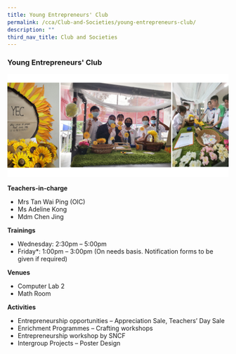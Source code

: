 ```yaml
---
title: Young Entrepreneurs' Club
permalink: /cca/Club-and-Societies/young-entrepreneurs-club/
description: ""
third_nav_title: Club and Societies
---
```

### Young Entrepreneurs' Club

<img src="/images/yec ymca.jpg" style="width:90%,align:left">


**Teachers-in-charge**

*   Mrs Tan Wai Ping (OIC)
*   Ms Adeline Kong
*   Mdm Chen Jing

**Trainings**


*   Wednesday: 2:30pm – 5:00pm
*   Friday*: 1:00pm – 3:00pm (On needs basis. Notification forms to be given if required)


**Venues**

*   Computer Lab 2
*   Math Room


**Activities**

*   Entrepreneurship opportunities – Appreciation Sale, Teachers’ Day Sale
*   Enrichment Programmes – Crafting workshops
*   Entrepreneurship workshop by SNCF
*   Intergroup Projects – Poster Design